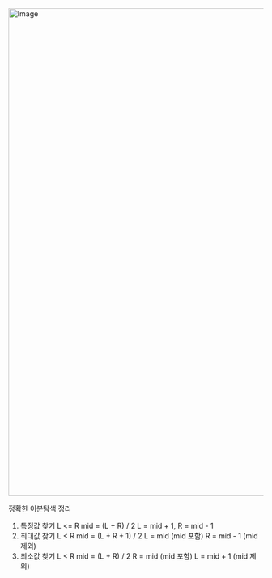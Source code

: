 <img width="964" alt="Image" src="https://github.com/user-attachments/assets/23331a2c-3f92-42b8-b65e-5ad3e8241ff2" />

정확한 이분탐색 정리      
    
1. 특정값 찾기	L <= R	mid = (L + R) / 2		L = mid + 1, R = mid - 1     
2. 최대값 찾기	L < R	mid = (L + R + 1) / 2	L = mid (mid 포함)	R = mid - 1 (mid 제외)      
3. 최소값 찾기	L < R	mid = (L + R) / 2	    R = mid (mid 포함)	L = mid + 1 (mid 제외)       

